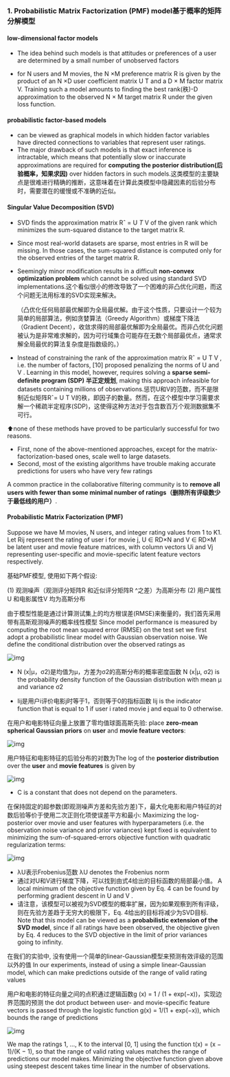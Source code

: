 ### 1. Probabilistic Matrix Factorization (PMF) model基于概率的矩阵分解模型

#### low-dimensional factor models

- The idea behind such models is that attitudes or preferences of a user are determined by a small number of unobserved factors

- for N users and M movies, the N ×M preference matrix R is given by the product of an N ×D user coefficient matrix U T and a D × M factor matrix V. Training such a model amounts to finding the best rank(秩)-D approximation to the observed N × M target matrix R under the given loss function.

#### probabilistic factor-based models

- can be viewed as graphical models in which hidden factor variables have directed connections to variables that represent user ratings.
- The major drawback of such models is that exact inference is intractable, which means that potentially slow or inaccurate approximations are required for **computing the posterior distribution(后验概率，知果求因)** over hidden factors in such models.这类模型的主要缺点是很难进行精确的推断，这意味着在计算此类模型中隐藏因素的后验分布时，需要潜在的缓慢或不准确的近似。

#### Singular Value Decomposition (SVD)

- SVD finds the approximation matrix Rˆ = U *T* V of the given rank which minimizes the sum-squared distance to the target matrix R. 

- Since most real-world datasets are sparse, most entries in R will be missing. In those cases, the sum-squared distance is computed only for the observed entries of the target matrix R.

- Seemingly minor modification results in a difficult **non-convex optimization problem** which cannot be solved using standard SVD implementations.这个看似很小的修改导致了一个困难的非凸优化问题，而这个问题无法用标准的SVD实现来解决。

  （凸优化任何局部最优解即为全局最优解。由于这个性质，只要设计一个较为简单的局部算法，例如贪婪算法（Greedy Algorithm）或梯度下降法（Gradient Decent），收敛求得的局部最优解即为全局最优。而非凸优化问题被认为是非常难求解的，因为可行域集合可能存在无数个局部最优点，通常求解全局最优的算法复杂度是指数级的。）

- Instead of constraining the rank of the approximation matrix Rˆ = U T V , i.e. the number of factors, [10] proposed penalizing the norms of U and V . Learning in this model, however, requires solving a **sparse semi-definite program (SDP) 半正定规划**, making this approach infeasible for datasets containing millions of observations.惩罚U和V的范数，而不是限制近似矩阵Rˆ= U T V的秩，即因子的数量。然而，在这个模型中学习需要求解一个稀疏半定程序(SDP)，这使得这种方法对于包含数百万个观测数据集不可行。

⬆️none of these methods have proved to be particularly successful for two reasons. 

- First, none of the above-mentioned approaches, except for the matrix-factorization-based ones, scale well to large datasets.
- Second, most of the existing algorithms have trouble making accurate predictions for users who have very few ratings

A common practice in the collaborative filtering community is to **remove all users with fewer than some minimal number of ratings（删除所有评级数少于最低线的用户）**.



#### Probabilistic Matrix Factorization (PMF)

Suppose we have M movies, N users, and integer rating values from 1 to K1. Let Rij represent the rating of user i for movie j, U ∈ RD×N and V ∈ RD×M be latent user and movie feature matrices, with column vectors Ui and Vj representing user-specific and movie-specific latent feature vectors respectively. 

基础PMF模型, 使用如下两个假设:

(1) 观测噪声（观测评分矩阵R 和近似评分矩阵R ^之差）为高斯分布
(2) 用户属性U 和电影属性V 均为高斯分布

由于模型性能是通过计算测试集上的均方根误差(RMSE)来衡量的，我们首先采用带有高斯观测噪声的概率线性模型 Since model performance is measured by computing the root mean squared error (RMSE) on the test set we first adopt a probabilistic linear model with Gaussian observation noise. We define the conditional distribution over the observed ratings as

![img](https://p26-tt.byteimg.com/origin/pgc-image/5315d4be56b0487792d927d5d276d22b)

- N (x|µ，σ2)是均值为µ，方差为σ2的高斯分布的概率密度函数  N (x|µ, σ2) is the probability density function of the Gaussian distribution with mean µ and variance σ2

- Iij是用户i评价电影j时等于1，否则等于0的指标函数 Iij is the indicator function that is equal to 1 if user i rated movie j and equal to 0 otherwise. 



在用户和电影特征向量上放置了零均值球面高斯先验: place **zero-mean spherical Gaussian priors** on **user** and **movie feature vectors**:

![img](https://p1-tt-ipv6.byteimg.com/origin/pgc-image/4475b390e8a34c5a8c2e9c69effd7542)



用户特征和电影特征的后验分布的对数为The log of the **posterior distribution** over the **user** and **movie features** is given by


![img](https://inews.gtimg.com/newsapp_ls/0/13255827617/0)

- C is a constant that does not depend on the parameters.



在保持固定的超参数(即观测噪声方差和先验方差)下，最大化电影和用户特征的对数后验等价于使用二次正则化项使误差平方和最小:   Maximizing the log-posterior over movie and user features with hyperparameters (i.e. the observation noise variance and prior variances) kept fixed is equivalent to minimizing the sum-of-squared-errors objective function with quadratic regularization terms:


![img](https://p9-tt-ipv6.byteimg.com/origin/pgc-image/11428fd10d86432895e8c4d54ea04c4e)

- λU表示Frobenius范数 λU denotes the Frobenius norm
- 通过对U和V进行梯度下降，可以找到由式4给出的目标函数的局部最小值。 A local minimum of the objective function given by Eq. 4 can be found by performing gradient descent in U and V .
- 请注意，该模型可以被视为SVD模型的概率扩展，因为如果观察到所有评级，则在先验方差趋于无穷大的极限下，Eq. 4给出的目标将减少为SVD目标. Note that this model can be viewed as a **probabilistic extension of the SVD model**, since if all ratings have been observed, the objective given by Eq. 4 reduces to the SVD objective in the limit of prior variances going to infinity.

在我们的实验中, 没有使用一个简单的linear-Gaussian模型来预测有效评级的范围以外的值 In our experiments, instead of using a simple linear-Gaussian model, which can make predictions outside of the range of valid rating values

用户和电影的特征向量之间的点积通过逻辑函数g (x) = 1 / (1 + exp(−x))，实现边界范围的预测 the dot product between user- and movie-specific feature vectors is passed through the logistic function g(x) = 1/(1 + exp(−x)), which bounds the range of predictions

![img](https://p1-tt-ipv6.byteimg.com/origin/pgc-image/419d5121d51248ddab50aaecdc03e9fe)

We map the ratings 1, ..., K to the interval [0, 1] using the function t(x) = (x − 1)/(K − 1), so that the range of valid rating values matches the range of predictions our model makes. Minimizing the objective function given above using steepest descent takes time linear in the number of observations. 


